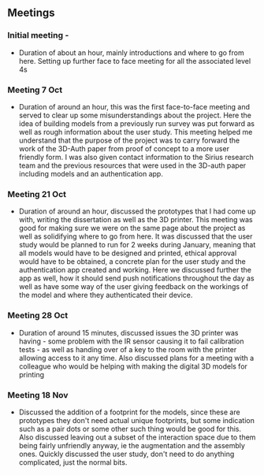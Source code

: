 ## Meetings

### Initial meeting - 

* Duration of about an hour, mainly introductions and where to go from here. Setting up further face to face meeting for all the associated level 4s

### Meeting 7 Oct

* Duration of around an hour, this was the first face-to-face meeting and served to clear up some misunderstandings about the project. Here the idea of building models from a previously run survey was put forward as well as rough information about the user study. This meeting helped me understand that the purpose of the project was to carry forward the work of the 3D-Auth paper from proof of concept to a more user friendly form. I was also given contact information to the Sirius research team and the previous resources that were used in the 3D-auth paper including models and an authentication app.

### Meeting 21 Oct

* Duration of around an hour, discussed the prototypes that I had come up with, writing the dissertation as well as the 3D printer. This meeting was good for making sure we were on the same page about the project as well as solidifying where to go from here. It was discussed that the user study would be planned to run for 2 weeks during January, meaning that all models would have to be designed and printed, ethical approval would have to be obtained, a concrete plan for the user study and the authentication app created and working. Here we discussed further the app as well, how it should send push notifications throughout the day as well as have some way of the user giving feedback on the workings of the model and where they authenticated their device.

### Meeting 28 Oct

* Duration of around 15 minutes, discussed issues the 3D printer was having - some problem with the IR sensor causing it to fail calibration tests - as well as handing over of a key to the room with the printer allowing access to it any time. Also discussed plans for a meeting with a colleague who would be helping with making the digital 3D models for printing

### Meeting 18 Nov

* Discussed the addition of a footprint for the models, since these are prototypes they don't need actual unique footprints, but some indication such as a pair dots or some other such thing would be good for this. Also discussed leaving out a subset of the interaction space due to them being fairly unfriendly anyway, ie the augmentation and the assembly ones. Quickly discussed the user study, don't need to do anything complicated, just the normal bits.
